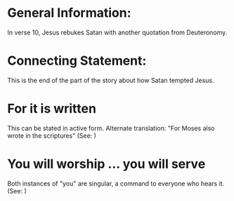 
# General Information:
In verse 10, Jesus rebukes Satan with another quotation from Deuteronomy.

# Connecting Statement:
This is the end of the part of the story about how Satan tempted Jesus.

# For it is written
This can be stated in active form. Alternate translation: "For Moses also wrote in the scriptures" (See: )

# You will worship ... you will serve
Both instances of "you" are singular, a command to everyone who hears it. (See: )